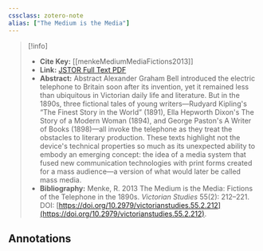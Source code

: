 ```yaml
---
cssclass: zotero-note
alias: ["The Medium is the Media"]
---
```


> [!info]
> - **Cite Key:** [[menkeMediumMediaFictions2013]]
> - **Link:** [JSTOR Full Text PDF](file:///Users/kennedyelson/Zotero/storage/TRV4Z6ZH/Menke%20-%202013%20-%20The%20Medium%20is%20the%20Media%20Fictions%20of%20the%20Telephone.pdf)
> - **Abstract:** Abstract Alexander Graham Bell introduced the electric telephone to Britain soon after its invention, yet it remained less than ubiquitous in Victorian daily life and literature. But in the 1890s, three fictional tales of young writers—Rudyard Kipling's “The Finest Story in the World” (1891), Ella Hepworth Dixon's The Story of a Modern Woman (1894), and George Paston's A Writer of Books (1898)—all invoke the telephone as they treat the obstacles to literary production. These texts highlight not the device's technical properties so much as its unexpected ability to embody an emerging concept: the idea of a media system that fused new communication technologies with print forms created for a mass audience—a version of what would later be called mass media.
> - **Bibliography:** Menke, R. 2013 The Medium is the Media: Fictions of the Telephone in the 1890s. _Victorian Studies_ 55(2): 212–221. DOI: [https://doi.org/10.2979/victorianstudies.55.2.212](https://doi.org/10.2979/victorianstudies.55.2.212).

## Annotations

